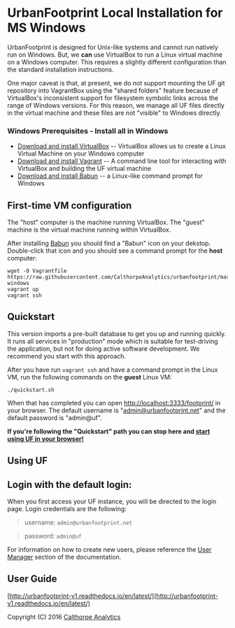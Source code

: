 # UrbanFootprint Local Installation for MS Windows

UrbanFootprint is designed for Unix-like systems and cannot run natively run on Windows. But, we **can** use VirtualBox to run a Linux virtual machine
on a Windows computer. This requires a slightly different configuration than the standard installation instructions.

One major caveat is that, at present, we do not support mounting the UF git repository into VagrantBox using the "shared folders" feature because of
VirtualBox's inconsistent support for filesystem symbolic links across the range of Windows versions. For this reason, we manage all UF files directly
in the virtual machine and these files are not "visible" to Windows directly.

### Windows Prerequisites - Install all in Windows

* [Download and install VirtualBox](https://www.virtualbox.org/wiki/Downloads) -- VirtualBox allows us to create a Linux Virtual Machine on your Windows computer
* [Download and install Vagrant](https://www.vagrantup.com/downloads.html) -- A command line tool for interacting with VirtualBox and building the UF virtual machine
* [Download and install Babun](http://babun.github.io/) -- a Linux-like command prompt for Windows

## First-time VM configuration

The "host" computer is the machine running VirtualBox. The "guest" machine is the virtual machine running within VirtualBox.

After installing [Babun](http://babun.github.io/) you should find a "Babun" icon on your dekstop. Double-click that icon and you
should see a command prompt for the **host** computer:

    wget -O Vagrantfile https://raw.githubusercontent.com/CalthorpeAnalytics/urbanfootprint/master/Vagrantfile-windows
    vagrant up
    vagrant ssh

## Quickstart

This version imports a pre-built database to get you up and running quickly. It runs all services in "production"
mode which is suitable for test-driving the application, but not for doing active software development. We recommend
you start with this approach.

After you have run `vagrant ssh` and have a command prompt in the Linux VM, run the following commands on the **guest** Linux VM:

    ./quickstart.sh

When that has completed you can open [http://localhost:3333/footprint/](http://localhost:3333/footprint/) in your browser. The default
username is "admin@urbanfootprint.net" and the default password is "admin@uf".

**If you're following the "Quickstart" path you can stop here and [start using UF in your browser!](http://localhost:3333/footprint/)**

## Using UF

## Login with the default login:

When you first access your UF instance, you will be directed to the login page.
Login credentials are the following:

>username: `admin@urbanfootprint.net`

>password: `admin@uf`

For information on how to create new users, please reference the
[User Manager](http://urbanfootprint-v1.readthedocs.io/en/latest/user_manager/) section of the documentation.

## User Guide

[http://urbanfootprint-v1.readthedocs.io/en/latest/](http://urbanfootprint-v1.readthedocs.io/en/latest/)

Copyright (C) 2016 [Calthorpe Analytics](http://calthorpeanalytics.com/)
